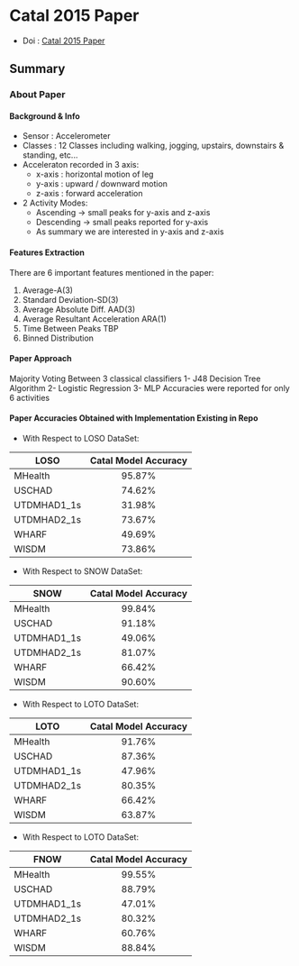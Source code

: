 # Catal 2015 Paper 
- Doi : [Catal 2015 Paper](https://doi.org/10.1016/j.asoc.2015.01.025)

## Summary

### About Paper

#### Background & Info
- Sensor : Accelerometer 
- Classes : 12 Classes including walking, jogging, upstairs, downstairs & standing, etc...
- Acceleraton recorded in 3 axis:
  - x-axis : horizontal motion of leg
  - y-axis : upward / downward motion
  - z-axis : forward acceleration
- 2 Activity Modes:
  - Ascending -> small peaks for y-axis and z-axis
  - Descending -> small peaks reported for y-axis
  - As summary we are interested in y-axis and z-axis
  
#### Features Extraction
There are 6 important features mentioned in the paper:
1. Average-A(3)
2. Standard Deviation-SD(3)
3. Average Absolute Diff. AAD(3)
4. Average Resultant Acceleration ARA(1)
5. Time Between Peaks TBP
6. Binned Distribution

#### Paper Approach
Majority Voting Between 3 classical classifiers
1- J48 Decision Tree Algorithm
2- Logistic Regression
3- MLP
Accuracies were reported for only 6 activities

#### Paper Accuracies Obtained with Implementation Existing in Repo
- With Respect to LOSO DataSet:

| LOSO          | Catal Model Accuracy | 
| ------------- |:--------------------:| 
| MHealth       | 95.87%               |
| USCHAD        | 74.62%               | 
| UTDMHAD1_1s   | 31.98%               |
| UTDMHAD2_1s   | 73.67%               |
| WHARF         | 49.69%               | 
| WISDM         | 73.86%               |

- With Respect to SNOW DataSet:

| SNOW          | Catal Model Accuracy | 
| ------------- |:--------------------:| 
| MHealth       | 99.84%               |
| USCHAD        | 91.18%               | 
| UTDMHAD1_1s   | 49.06%               |
| UTDMHAD2_1s   | 81.07%               |
| WHARF         | 66.42%               | 
| WISDM         | 90.60%               |
 
- With Respect to LOTO DataSet:

| LOTO          | Catal Model Accuracy | 
| ------------- |:--------------------:| 
| MHealth       | 91.76%               |
| USCHAD        | 87.36%               | 
| UTDMHAD1_1s   | 47.96%               |
| UTDMHAD2_1s   | 80.35%               |
| WHARF         | 66.42%               | 
| WISDM         | 63.87%               |

- With Respect to LOTO DataSet:

| FNOW          | Catal Model Accuracy | 
| ------------- |:--------------------:| 
| MHealth       | 99.55%               |
| USCHAD        | 88.79%               | 
| UTDMHAD1_1s   | 47.01%               |
| UTDMHAD2_1s   | 80.32%               |
| WHARF         | 60.76%               | 
| WISDM         | 88.84%               |
